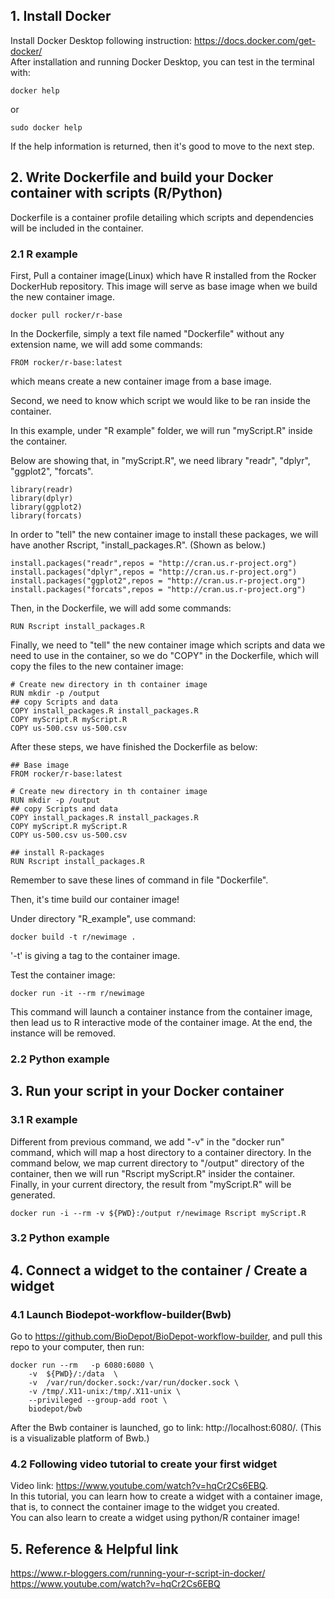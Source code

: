 
## 1. Install Docker
Install Docker Desktop following instruction: https://docs.docker.com/get-docker/ \
After installation and running Docker Desktop, you can test in the terminal with:
```
docker help 
```
or
```
sudo docker help
```
If the help information is returned, then it's good to move to the next step.
## 2. Write Dockerfile and build your Docker container with scripts (R/Python)
Dockerfile is a container profile detailing which scripts and dependencies will be included in the container.

### 2.1 R example
First, Pull a container image(Linux) which have R installed from the Rocker DockerHub repository. This image will serve as base image when we build the new container image.
```
docker pull rocker/r-base
```
In the Dockerfile, simply a text file named "Dockerfile" without any extension name, we will add some commands:
```
FROM rocker/r-base:latest
```
which means create a new container image from a base image. 

Second, we need to know which script we would like to be ran inside the container. 

In this example, under "R example" folder, we will run "myScript.R" inside the container.

Below are showing that, in "myScript.R", we need library "readr", "dplyr", "ggplot2", "forcats".
```
library(readr)
library(dplyr)
library(ggplot2)
library(forcats)
```
In order to "tell" the new container image to install these packages, we will have another Rscript, "install_packages.R". (Shown as below.)
```
install.packages("readr",repos = "http://cran.us.r-project.org")
install.packages("dplyr",repos = "http://cran.us.r-project.org")
install.packages("ggplot2",repos = "http://cran.us.r-project.org")
install.packages("forcats",repos = "http://cran.us.r-project.org")
``` 
Then, in the Dockerfile, we will add some commands:
```
RUN Rscript install_packages.R
```
Finally, we need to "tell" the new container image which scripts and data we need to use in the container, so we do "COPY" in the Dockerfile, which will copy the files to the new container image:
```
# Create new directory in th container image
RUN mkdir -p /output
## copy Scripts and data
COPY install_packages.R install_packages.R
COPY myScript.R myScript.R
COPY us-500.csv us-500.csv
```
After these steps, we have finished the Dockerfile as below:
```
## Base image
FROM rocker/r-base:latest

# Create new directory in th container image
RUN mkdir -p /output
## copy Scripts and data
COPY install_packages.R install_packages.R
COPY myScript.R myScript.R
COPY us-500.csv us-500.csv

## install R-packages
RUN Rscript install_packages.R
```
Remember to save these lines of command in file "Dockerfile".

Then, it's time build our container image!

Under directory "R_example", use command:
```
docker build -t r/newimage .
```
'-t' is giving a tag to the container image.

Test the container image:
```
docker run -it --rm r/newimage
```
This command will launch a container instance from the container image, then lead us to R interactive mode of the container image. At the end, the instance will be removed. 
### 2.2 Python example
## 3. Run your script in your Docker container
### 3.1 R example
Different from previous command, we add "-v" in the "docker run" command, which will map a host directory to a container directory. In the command below, we map current directory to "/output" directory of the container, then we will run "Rscript myScript.R" insider the container. Finally, in your current directory, the result from "myScript.R" will be generated.
```
docker run -i --rm -v ${PWD}:/output r/newimage Rscript myScript.R
```
### 3.2 Python example

## 4. Connect a widget to the container / Create a widget
### 4.1 Launch Biodepot-workflow-builder(Bwb)
Go to https://github.com/BioDepot/BioDepot-workflow-builder, and pull this repo to your computer, then run:
```
docker run --rm   -p 6080:6080 \
    -v  ${PWD}/:/data  \
    -v  /var/run/docker.sock:/var/run/docker.sock \
    -v /tmp/.X11-unix:/tmp/.X11-unix \
    --privileged --group-add root \
    biodepot/bwb
```
After the Bwb container is launched, go to link: http://localhost:6080/. (This is a visualizable platform of Bwb.)
### 4.2 Following video tutorial to create your first widget
Video link: https://www.youtube.com/watch?v=hqCr2Cs6EBQ. \
In this tutorial, you can learn how to create a widget with a container image, that is, to connect the container image to the widget you created. \
You can also learn to create a widget using python/R container image!

## 5. Reference & Helpful link
https://www.r-bloggers.com/running-your-r-script-in-docker/
https://www.youtube.com/watch?v=hqCr2Cs6EBQ
